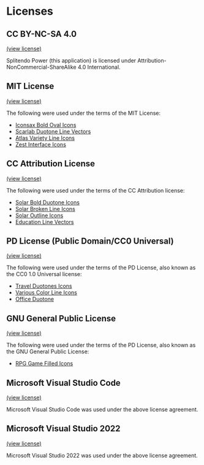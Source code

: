 # Licenses

## CC BY-NC-SA 4.0

[(view license)](ccbyncsa40.txt)

Splitendo Power (this application) is licensed under Attribution-NonCommercial-ShareAlike 4.0 International.

## MIT License

[(view license)](MIT.txt)

The following were used under the terms of the MIT License:

* [Iconsax Bold Oval Icons](https://www.svgrepo.com/collection/iconsax-bold-oval-icons/)
* [Scarlab Duotone Line Vectors](https://www.svgrepo.com/collection/scarlab-duotone-line-vectors/)
* [Atlas Variety Line Icons](https://www.svgrepo.com/collection/atlas-variety-line-icons/)
* [Zest Interface Icons](https://www.svgrepo.com/collection/zest-interface-icons/)

## CC Attribution License

[(view license)](CCAttribution.txt)

The following were used under the terms of the CC Attribution license:

* [Solar Bold Duotone Icons](https://www.svgrepo.com/collection/solar-bold-duotone-icons/)
* [Solar Broken Line Icons](https://www.svgrepo.com/collection/solar-broken-line-icons/)
* [Solar Outline Icons](https://www.svgrepo.com/collection/solar-outline-icons/)
* [Education Line Vectors](https://www.svgrepo.com/collection/education-line-vectors/)

## PD License (Public Domain/CC0 Universal)

[(view license)](CC0Universal.txt)

The following were used under the terms of the PD License, also known as the CC0 1.0 Universal license:

* [Travel Duotones Icons](https://www.svgrepo.com/collection/travel-duotone-icons/)
* [Various Color Line Icons](https://www.svgrepo.com/collection/various-color-line-icons/)
* [Office Duotone](https://www.svgrepo.com/collection/office-duotone-minimalist-icons/)

## GNU General Public License

[(view license)](GNUGPL.txt)

The following were used under the terms of the PD License, also known as the GNU General Public License:

* [RPG Game Filled Icons](https://www.svgrepo.com/collection/rpg-game-filled-icons/)

## Microsoft Visual Studio Code

[(view license)](MicrosoftVSCode.txt)

Microsoft Visual Studio Code was used under the above license agreement.

## Microsoft Visual Studio 2022

[(view license)](MVSC2022.txt)

Microsoft Visual Studio 2022 was used under the above license agreement.